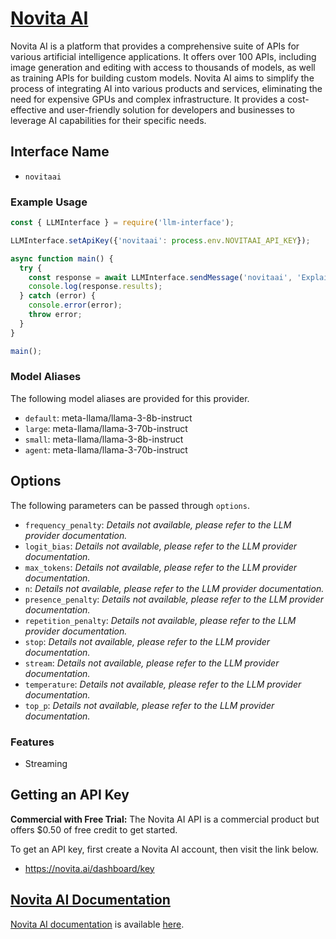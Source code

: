 # [Novita AI](https://www.novita.ai)

Novita AI is a platform that provides a comprehensive suite of APIs for various artificial intelligence applications. It offers over 100 APIs, including image generation and editing with access to thousands of models, as well as training APIs for building custom models. Novita AI aims to simplify the process of integrating AI into various products and services, eliminating the need for expensive GPUs and complex infrastructure. It provides a cost-effective and user-friendly solution for developers and businesses to leverage AI capabilities for their specific needs.

## Interface Name

- `novitaai`

### Example Usage

```javascript
const { LLMInterface } = require('llm-interface');

LLMInterface.setApiKey({'novitaai': process.env.NOVITAAI_API_KEY});

async function main() {
  try {
    const response = await LLMInterface.sendMessage('novitaai', 'Explain the importance of low latency LLMs.');
    console.log(response.results);
  } catch (error) {
    console.error(error);
    throw error;
  }
}

main();
```

### Model Aliases

The following model aliases are provided for this provider. 

- `default`: meta-llama/llama-3-8b-instruct
- `large`: meta-llama/llama-3-70b-instruct
- `small`: meta-llama/llama-3-8b-instruct
- `agent`: meta-llama/llama-3-70b-instruct


## Options

The following parameters can be passed through `options`.

- `frequency_penalty`: _Details not available, please refer to the LLM provider documentation._
- `logit_bias`: _Details not available, please refer to the LLM provider documentation._
- `max_tokens`: _Details not available, please refer to the LLM provider documentation._
- `n`: _Details not available, please refer to the LLM provider documentation._
- `presence_penalty`: _Details not available, please refer to the LLM provider documentation._
- `repetition_penalty`: _Details not available, please refer to the LLM provider documentation._
- `stop`: _Details not available, please refer to the LLM provider documentation._
- `stream`: _Details not available, please refer to the LLM provider documentation._
- `temperature`: _Details not available, please refer to the LLM provider documentation._
- `top_p`: _Details not available, please refer to the LLM provider documentation._


### Features

- Streaming


## Getting an API Key

**Commercial with Free Trial:** The Novita AI API is a commercial product but offers $0.50 of free credit to get started.

To get an API key, first create a Novita AI account, then visit the link below.

- https://novita.ai/dashboard/key


## [Novita AI Documentation](https://novita.ai/get-started/Quick_Start.html)

[Novita AI documentation](https://novita.ai/get-started/Quick_Start.html) is available [here](https://novita.ai/get-started/Quick_Start.html).
